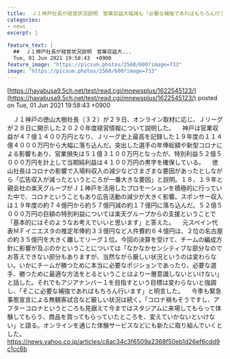 ```yaml
---
title:  Ｊ１神戸社長が経営状況説明　営業収益大幅減も「必要な補強であればもちろん行う」  
categories:
- news
excerpt: |
  
feature_text: |
  ##  Ｊ１神戸社長が経営状況説明　営業収益大...
  Tue, 01 Jun 2021 19:58:43  +0900
feature_image: "https://picsum.photos/2560/600?image=733"
image: "https://picsum.photos/2560/600?image=733"
---
```


[https://hayabusa9.5ch.net/test/read.cgi/mnewsplus/1622545123/](https://hayabusa9.5ch.net/test/read.cgi/mnewsplus/1622545123/)
posted on Tue, 01 Jun 2021 19:58:43  +0900

<!--more-->

　Ｊ１神戸の徳山大樹社長（３２）が２９日、オンライン取材に応じ、Ｊリーグが２８日に開示した２０２０年度経営情報について説明した。 　神戸は営業収益が４７億１４００万円となり、Ｊリーグ史上最高を記録した１９年度の１１４億４０００万円から大幅に落ち込んだ。突出した選手の年俸総額や新型コロナによる影響もあり、営業損失は５１億３１００万円となったが、特別利益５２億５０００万円を計上して当期純利益は４１００万円の黒字を確保している。 　徳山社長はコロナの影響で入場料収入の減少などさまざまな要因があったとしながら「広告収入が減ったというところが一番大きな要因」と説明。１８、１９年と親会社の楽天グループがＪ１神戸を活用したプロモーションを積極的に行っていた中で、コロナということもあり広告活動の減少が大きく影響。スポンサー収入は１９年度の約７４億円から約５７億円減の約１７億円に落ち込んだ。５２億５０００万円の巨額の特別利益については楽天グループからの支援ということで「基本的にはそのようなお考えでいいと思います」と答えた。 　元スペイン代表ＭＦイニエスタの推定年俸約３３億円など人件費約６４億円は、２位の名古屋の約３５億円を大きく離してリーグ１位。今回の決算を受けて、チームの編成方針に影響が及ぶのかということについては「なかなかセンシティブな部分なのでお答えできない部分もありますが、当然ながら厳しい状況というのは変わらない。いかにチームが勝つために本当に必要なポジションであったり、必要な選手、勝つために最適な方法をとるということはより一層意識しないといけない」と話した。それでもアジアナンバー１を目指すという目標は変わらないと強調し、「そこに必要な補強であればもちろん行います」と明言した。 　今季も緊急事態宣言による無観客試合など厳しい状況は続く。「コロナ禍もそうですし、アフターコロナというところも見据えて今まではスタジアムに来場してもらって体験してもらう、商品を買ってもらっていたところを、変えていかないといけない」と語る。オンラインを通じた体験サービスなどにも新たに取り組んでいくとした。 https://news.yahoo.co.jp/articles/c8ac34c3f6509a2368f50eb1d26ef6cdd9c1cc6b
